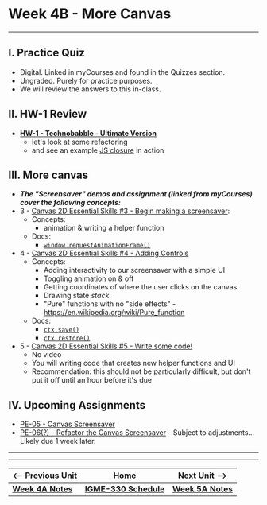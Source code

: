 # Week 4B - More Canvas

<hr>

## I. Practice Quiz
- Digital. Linked in myCourses and found in the Quizzes section.
- Ungraded. Purely for practice purposes.
- We will review the answers to this in-class.

## II. HW-1 Review
- [**HW-1 - Technobabble - Ultimate Version**](../hw/hw-1.md) 
  - let's look at some refactoring
  - and see an example [JS closure](https://developer.mozilla.org/en-US/docs/Web/JavaScript/Closures) in action

## III. More canvas
- ***The "Screensaver" demos and assignment (linked from myCourses) cover the following concepts:***
- 3 - [Canvas 2D Essential Skills #3 - Begin making a screensaver](https://github.com/tonethar/IGME-330-Master/blob/master/notes/3-begin-making-screensaver.md):
  - Concepts:
    - animation & writing a helper function
  - Docs:
    - [`window.requestAnimationFrame()`](https://developer.mozilla.org/en-US/docs/Web/API/window/requestAnimationFrame)
- 4 - [Canvas 2D Essential Skills #4 - Adding Controls](https://github.com/tonethar/IGME-330-Master/blob/master/notes/4-adding-controls.md)
  - Concepts:
    - Adding interactivity to our screensaver with a simple UI
    - Toggling animation on & off
    - Getting coordinates of where the user clicks on the canvas
    - Drawing state *stack*
    - "Pure" functions with no "side effects" - https://en.wikipedia.org/wiki/Pure_function
  - Docs:
    - [`ctx.save()`](https://developer.mozilla.org/en-US/docs/Web/API/CanvasRenderingContext2D/save)
    - [`ctx.restore()`](https://developer.mozilla.org/en-US/docs/Web/API/CanvasRenderingContext2D/restore)
- 5 - [Canvas 2D Essential Skills #5 - Write some code!](https://github.com/tonethar/IGME-330-Master/blob/master/notes/5-write-some-code.md)
  - No video
  - You will writing code that creates new helper functions and UI
  - Recommendation: this should not be particularly difficult, but don't put it off until an hour before it's due



## IV. Upcoming Assignments
- [PE-05 - Canvas Screensaver](../pe/pe-05.md)
- [PE-06(?) - Refactor the Canvas Screensaver](../checkoffs/refactor-screensaver.md) - Subject to adjustments... Likely due 1 week later.


<!--
### I-B. More canvas
- ***The "Screensaver" assignments (and accompanying videos) linked above cover the following concepts:***


- 3 - [Canvas 2D Essential Skills #3 - Begin making a screensaver](https://github.com/tonethar/IGME-330-Master/blob/master/notes/3-begin-making-screensaver.md):
  - Concepts:
    - animation & writing a helper function
  - Docs:
    - [`window.requestAnimationFrame()`](https://developer.mozilla.org/en-US/docs/Web/API/window/requestAnimationFrame)
- 4 - [Canvas 2D Essential Skills #4 - Adding Controls](https://github.com/tonethar/IGME-330-Master/blob/master/notes/4-adding-controls.md)
  - Concepts:
    - Adding interactivity to our screensaver with a simple UI
    - Toggling animation on & off
    - Getting coordinates of where the user clicks on the canvas
    - Drawing state *stack*
    - "Pure" functions with no "side effects" - https://en.wikipedia.org/wiki/Pure_function
  - Docs:
    - [`ctx.save()`](https://developer.mozilla.org/en-US/docs/Web/API/CanvasRenderingContext2D/save)
    - [`ctx.restore()`](https://developer.mozilla.org/en-US/docs/Web/API/CanvasRenderingContext2D/restore)
- 5 - [Canvas 2D Essential Skills #5 - Write some code!](https://github.com/tonethar/IGME-330-Master/blob/master/notes/5-write-some-code.md)
  - No video
  - You will writing code that creates new helper functions and UI
  - Recommendation: this should not be particularly difficult, but don't put it off until an hour before it's due

<hr>

## II. Review First 2 Canvas Checkoffs
- [Checkoff - Canvas 2D Essential Skills #1 - Intro to the Drawing Context](https://github.com/tonethar/IGME-330-Master/blob/master/notes/1-canvas-intro-to-drawing-context.md)
- [Checkoff - Canvas 2D Essential Skills #2 - Paths & Lines & Arcs](https://github.com/tonethar/IGME-330-Master/blob/master/notes/2-canvas-paths-lines-arcs.md)

<hr>

## III. "Random Canvas Stuff" Walkthrough/Demo

- [Random Canvas Stuff](../notes/random-canvas-stuff.md) - this is the demo we would have done together in-class, so I have instead made it a "checkoff" - see myCourses dropbox for due date

-->

<hr><hr>


| <-- Previous Unit | Home | Next Unit -->
| --- | --- | --- 
| [**Week 4A Notes**](04A.md)  |  [**IGME-330 Schedule**](../schedule.md) | [**Week 5A Notes**](05A.md)
